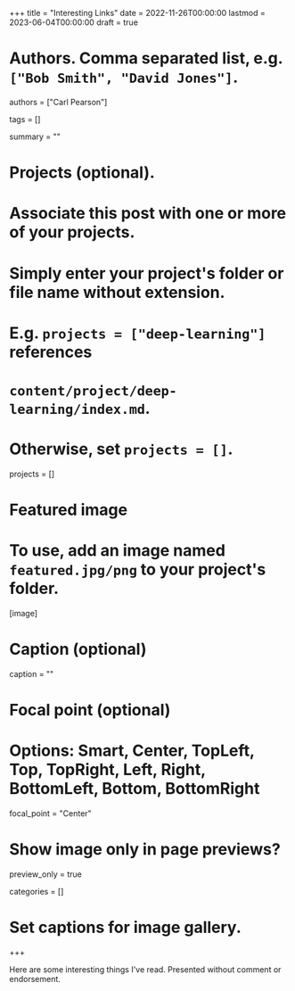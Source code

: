 +++
title = "Interesting Links"
date = 2022-11-26T00:00:00
lastmod = 2023-06-04T00:00:00
draft = true

# Authors. Comma separated list, e.g. `["Bob Smith", "David Jones"]`.
authors = ["Carl Pearson"]

tags = []

summary = ""

# Projects (optional).
#   Associate this post with one or more of your projects.
#   Simply enter your project's folder or file name without extension.
#   E.g. `projects = ["deep-learning"]` references 
#   `content/project/deep-learning/index.md`.
#   Otherwise, set `projects = []`.
projects = []

# Featured image
# To use, add an image named `featured.jpg/png` to your project's folder. 
[image]
  # Caption (optional)
  caption = ""

  # Focal point (optional)
  # Options: Smart, Center, TopLeft, Top, TopRight, Left, Right, BottomLeft, Bottom, BottomRight
  focal_point = "Center"

  # Show image only in page previews?
  preview_only = true


categories = []

# Set captions for image gallery.


+++

Here are some interesting things I've read.
Presented without comment or endorsement.

<!-- 
* [A Chemical Hunger – Interlude D: Glyphosate (AKA the active ingredient in Roundup)](https://slimemoldtimemold.com/2021/08/10/a-chemical-hunger-interlude-d-glyphosate-aka-the-active-ingredient-in-roundup/)
* [A Chemical Hunger – Interlude E: Bad Seeds](https://slimemoldtimemold.com/2021/08/18/a-chemical-hunger-interlude-e-bad-seeds/)
* [A Chemical Hunger – Part VIII: Paradoxical Reactions](https://slimemoldtimemold.com/2021/08/21/a-chemical-hunger-part-viii-paradoxical-reactions/)
* [A Chemical Hunger – Part IX: Anorexia in Animals](https://slimemoldtimemold.com/2021/09/06/a-chemical-hunger-part-ix-anorexia-in-animals/)
* [A Chemical Hunger – Interlude F: Demographics](https://slimemoldtimemold.com/2021/09/20/a-chemical-hunger-interlude-f-demographics/)
* [A Chemical Hunger – Interlude G: Li+](https://slimemoldtimemold.com/2021/10/11/a-chemical-hunger-interlude-g-li/)
* [A Chemical Hunger – Interlude H: Well Well Well](https://slimemoldtimemold.com/2021/10/19/a-chemical-hunger-interlude-h-well-well-well/)
* [A Chemical Hunger – Interlude I: The Fattest Cities in the Land](https://slimemoldtimemold.com/2021/11/08/a-chemical-hunger-interlude-i-the-fattest-cities-in-the-land/) 
* [A Chemical Hunger – Part X: What to Do About It](https://slimemoldtimemold.com/2021/11/23/a-chemical-hunger-part-x-what-to-do-about-it/)-->

